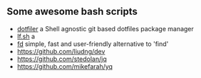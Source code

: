## Some awesome bash scripts

- [dotfiler](https://github.com/svetlyak40wt/dotfiler) a Shell agnostic git based dotfiles package manager
- [lf.sh](https://github.com/suewonjp/lf.sh) a 
- [fd](https://github.com/sharkdp/fd) simple, fast and user-friendly alternative to 'find'
- https://github.com/liudng/dev
- https://github.com/stedolan/jq
- https://github.com/mikefarah/yq


